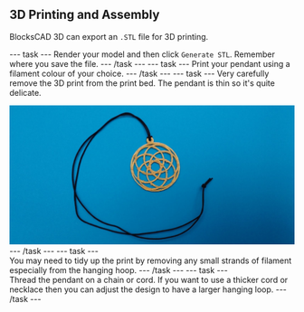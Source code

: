 ## 3D Printing and Assembly

BlocksCAD 3D can export an `.STL` file for 3D printing. 

--- task ---
Render your model and then click `Generate STL`. Remember where you save the file. 
--- /task ---
--- task ---
Print your pendant using a filament colour of your choice.
--- /task ---
--- task ---
Very carefully remove the 3D print from the print bed. The pendant is thin so it's quite delicate. 
	
![screenshot](images/pendant-printed.png) 
--- /task ---
--- task ---		
You may need to tidy up the print by removing any small strands of filament especially from the hanging hoop. 
--- /task ---
--- task ---		
Thread the pendant on a chain or cord. If you want to use a thicker cord or necklace then you can adjust the design to have a larger hanging loop.
--- /task ---
